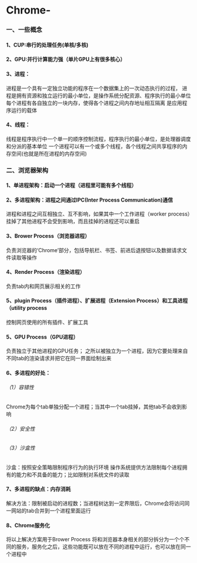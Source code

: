 # Chrome-
### 一、一些概念
#### 1、CUP:串行的处理任务(单核/多核)
#### 2、GPU:并行计算能力强（单片GPU上有很多核心）
#### 3、进程：
  进程是一个具有一定独立功能的程序在一个数据集上的一次动态执行的过程，
  进程是拥有资源和独立运行的最小单位，是操作系统分配资源、程序执行的最小单位
  每个进程有各自独立的一块内存，使得各个进程之间内存地址相互隔离
  是应用程序运行的载体
#### 4、线程：
  线程是程序执行中一个单一的顺序控制流程，程序执行的最小单位，是处理器调度和分派的基本单位
  一个进程可以有一个或多个线程，各个线程之间共享程序的内存空间(也就是所在进程的内存空间)
### 二、浏览器架构
#### 1、单进程架构：启动一个进程（进程里可能有多个线程）
#### 2、多进程架构：进程之间通过IPC(Inter Process Communication)通信
  进程和进程之间互相独立、互不影响，如果其中一个工作进程（worker process）挂掉了其他进程不会受到影响，而且挂掉的进程还可以重启
#### 3、Brower Process（浏览器进程）
  负责浏览器的‘Chrome’部分，包括导航栏、书签、前进后退按钮以及数据请求文件读取等操作
#### 4、Render Process（渲染进程）
  负责tab内和网页展示相关的工作
#### 5、plugin Process（插件进程）、扩展进程（Extension Process）和工具进程（utility process
  控制网页使用的所有插件、扩展工具
#### 5、GPU Process（GPU进程）
  负责独立于其他进程的GPU任务；
  之所以被独立为一个进程，因为它要处理来自不同tab的渲染请求并把它在同一界面绘制出来
#### 6、多进程的好处：
###### （1）容错性
  Chrome为每个tab单独分配一个进程；当其中一个tab挂掉，其他tab不会收到影响
###### （2）安全性
###### （3）沙盒性
  沙盒：按照安全策略限制程序行为的执行环境
  操作系统提供方法限制每个进程拥有的能力和不具备的能力；比如限制对系统文件的读取
#### 7、多进程的缺点：内存消耗
  解决方法：限制被启动的进程数；当进程树达到一定界限后，Chrome会将访问同一网站的tab合并到一个进程里面运行
#### 8、Chrome服务化
  将以上解决方案用于Brower Process
  将和浏览器本身相关的部分拆分为一个个不同的服务，服务化之后，这些功能既可以放在不同的进程中运行，也可以放在同一个进程中
  
